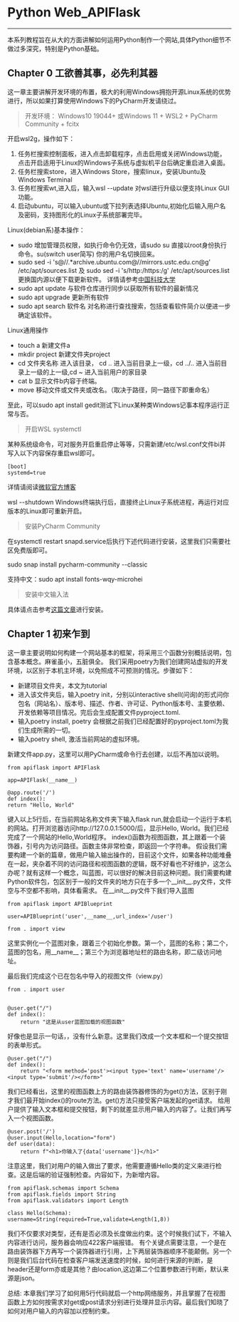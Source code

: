 # Python Web_APIFlask
___
本系列教程旨在从大的方面讲解如何运用Python制作一个网站,具体Python细节不做过多深究，特别是Python基础。
## Chapter 0 工欲善其事，必先利其器
这一章主要讲解开发环境的布置，极大的利用Windows拥抱开源Linux系统的优势进行，所以如果打算使用Windows下的PyCharm开发请绕过。

>开发环境： Windows10 19044+ 或Windows 11 + WSL2 + PyCharm Community + fcitx 

开启wsl2g，操作如下：
1. 任务栏搜索控制面板，进入点击卸载程序，点击启用或关闭Windows功能，点击开启适用于Linux的Windows子系统与虚拟机平台后确定重启进入桌面。
2. 任务栏搜索store，进入Windows Store，搜索linux，安装Ubuntu及Windows Terminal
3. 任务栏搜索wt,进入后，输入wsl --update 对wsl进行升级以便支持Linux GUI功能。
4. 启动ubuntu，可以输入ubuntu或下拉列表选择Ubuntu,初始化后输入用户名及密码，支持图形化的Linux子系统部署完毕。

Linux(debian系)基本操作：
- sudo 增加管理员权限，如执行命令仍无效，请sudo su 直接以root身份执行命令。su(switch user简写) 你的用户名切换回来。
- sudo sed -i 's@//.*archive.ubuntu.com@//mirrors.ustc.edu.cn@g' /etc/apt/sources.list 及 sudo sed -i 's/http:/https:/g' /etc/apt/sources.list更换国内源以便下载更新软件。
详情请参考[中国科技大学](https://mirrors.ustc.edu.cn/help/ubuntu.html)
- sudo apt update 与软件仓库进行同步以获取所有软件的最新情况
- sudo apt upgrade 更新所有软件
- sudo apt search 软件名 对名称进行查找搜索，包括查看软件简介以便进一步确定该软件。

Linux通用操作
- touch a 新建文件a
- mkdir project 新建文件夹project
- cd 文件夹名称 进入该目录， cd .. 进入当前目录上一级，cd ../.. 进入当前目录上一级的上一级,cd ~ 进入当前用户的家目录
- cat b 显示文件b内容于终端。
- move 移动文件或文件夹或改名。（取决于路径，同一路径下即重命名）

至此，可以sudo apt install gedit测试下Linux某种类Windows记事本程序运行正常与否。
>开启WSL systemctl

某种系统级命令，可对服务开启重启停止等等，只需新建/etc/wsl.conf文件bi并写入以下内容保存重启wsl即可。

    [boot]
    systemd=true
详情请阅读[微软官方博客](https://devblogs.microsoft.com/commandline/systemd-support-is-now-available-in-wsl/)

wsl --shutdown Windows终端执行后，直接终止Linux子系统进程，再运行对应版本的Linux即可重新开启。

>安装PyCharm Community

在systemctl restart snapd.service后执行下述代码进行安装，这里我们只需要社区免费版即可。

sudo snap install pycharm-community --classic

支持中文：sudo apt install fonts-wqy-microhei

>安装中文输入法

具体请点击参考[这篇文章](https://patrickwu.space/2019/10/28/wsl-fcitx-setup-cn/)进行安装。


## Chapter 1 初来乍到
这一章主要说明如何构建一个网站基本的框架，将采用三个函数分别概括说明，包含基本概念。麻雀虽小，五脏俱全。
我们采用poetry为我们创建网站虚拟的开发环境，以区别于本机主环境，以免照成不可预测的情况。步骤如下：
- 新建项目文件夹，本文为tutorial
- 进入该文件夹后，输入poetry init，分别以interactive shell(问询)的形式问你包名（网站名）、版本号、描述、作者、许可证、Python版本号、主要依赖、开发依赖等项目情况。完后会生成配置文件pyproject.toml.
- 输入poetry install, poetry 会根据之前我们已经配置好的pyproject.toml为我们生成所需的一切。
- 输入poetry shell, 激活当前网站的虚拟环境。

新建文件app.py，这里可以用PyCharm或命令行去创建，以后不再加以说明。

    from apiflask import APIFlask

    app=APIFlask(__name__)

    @app.route('/')
    def index():
    return "Hello, World"

键入以上5行后，在当前网站名称文件夹下输入flask run,就会启动一个运行于本机的网站。打开浏览器访问http://127.0.0.1:5000/后，显示Hello, World。我们已经完成了一个网站的Hello,World程序。
index()函数为视图函数，其上跟着一个装饰器，引号内为访问路径。函数主体非常检查，即返回一个字符串。
假设我们需要构建一个新的篇章，做用户输入输出操作的，目前这个文件，如果各种功能堆叠在一起，夹杂着不同的访问路径和视图函数的逻辑，既不好看也不好维护，这怎么办呢？就有这样一个概念，叫蓝图，可以很好的解决目前这种问题。我们需要构建Python软件包，包区别于一般的文件夹的地方只在于多一个__init__.py文件，文件空与不空都不影响，具体看需求。
在__init__.py文件下我们导入蓝图

    from apiflask import APIBlueprint

    user=APIBlueprint('user',__name__,url_index='/user')

    from . import view

这里实例化一个蓝图对象，跟着三个初始化参数。第一个，蓝图的名称；第二个，蓝图的包名，用__name__；第三个为浏览器地址栏的路由名称，即二级访问地址。

最后我们完成这个已在包名中导入的视图文件（view.py）

    from . import user


    @user.get("/")
    def index():
        return "这是从user蓝图加载的视图函数"

好像也是显示一句话，，没有什么新意。这里我们改成一个文本框和一个提交按钮的表单形式。

    @user.get("/")
    def index():
        return "<form method='post'><input type='text' name='username'/><input type='submit'/></form>"

我们已经看出，这里的视图函数上方的路由装饰器修饰的为get()方法，区别于刚才我们最开始index()的route方法。get()方法只接受客户端发起的get请求。
给用户提供了输入文本框和提交按钮，剩下的就差显示用户输入的内容了。让我们再写入一个视图函数。

    @user.post('/')
    @user.input(Hello,location="form")
    def user(data):
        return f"<h1>你输入了{data['username']}</h1>"

注意这里，我们对用户的输入做出了要求，他需要遵循Hello类的定义来进行检查。这是后端的验证强制检查。内容如下，为新增内容。

    from apiflask.schemas import Schema
    from apiflask.fields import String
    from apiflask.validators import Length

    class Hello(Schema):
    username=String(required=True,validate=Length(1,8))

我们不仅要求对类型，还有是否必须及长度做出约束。这个时候我们试下，不输入内容进行访问，服务器会响应422客户端报错。
有个关键点需要注意，一个是在路由装饰器下方再写一个装饰器进行引用，上下两层装饰器顺序不能颠倒。另一个则是我们后台代码在检查客户端发送速度的时候，如何进行来源的判断，是header还是form亦或是其他？由location,这边第二个位置参数进行判断，默认来源是json。

总结:
本章我们学习了如何用5行代码就启一个http网络服务，并且掌握了在视图函数上方如何按需求对get或post请求分别进行处理并显示内容。最后我们知晓了如何对用户输入的内容加以控制约束。
